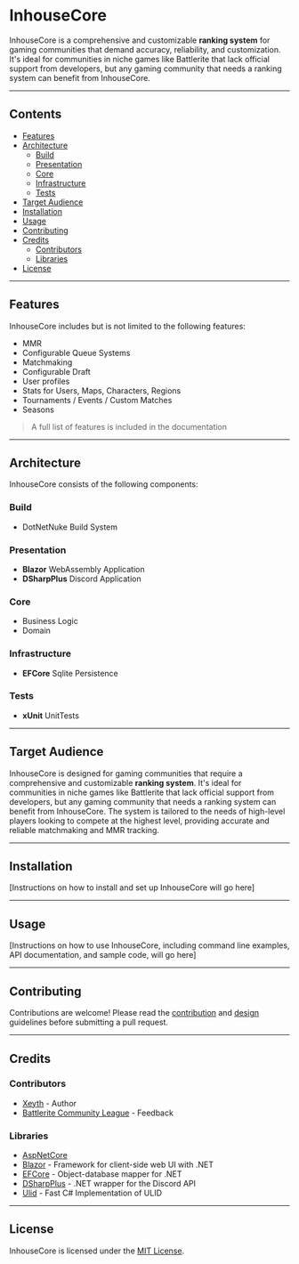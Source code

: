 # InhouseCore

InhouseCore is a comprehensive and customizable **ranking system** for gaming communities that demand accuracy, reliability, and customization. It's ideal for communities in niche games like Battlerite that lack official support from developers, but any gaming community that needs a ranking system can benefit from InhouseCore. 

---

## Contents

- [Features](#Features)
- [Architecture](#Architecture)
	- [Build](#Build)
	- [Presentation](#Presentation)
	- [Core](#Core)
	- [Infrastructure](#Infrastructure)
	- [Tests](#Tests)
- [Target Audience](#Target-Audience)
- [Installation](#Installation)
- [Usage](#Usage)
- [Contributing](#Contributing)
- [Credits](#Credits)
	- [Contributors](#Contributors)
	- [Libraries](#Libraries)
- [License](#License)

---

## Features

InhouseCore includes but is not limited to the following features:

- MMR
- Configurable Queue Systems
- Matchmaking
- Configurable Draft
- User profiles
- Stats for Users, Maps, Characters, Regions
- Tournaments / Events / Custom Matches
- Seasons
> A full list of features is included in the documentation

---

## Architecture

InhouseCore consists of the following components:

### Build
- DotNetNuke Build System 
	
### Presentation
- **Blazor** WebAssembly Application
- **DSharpPlus** Discord Application

### Core
- Business Logic
- Domain

### Infrastructure
- **EFCore** Sqlite Persistence

### Tests
- **xUnit** UnitTests

---

## Target Audience

InhouseCore is designed for gaming communities that require a comprehensive and customizable **ranking system**. It's ideal for communities in niche games like Battlerite that lack official support from developers, but any gaming community that needs a ranking system can benefit from InhouseCore. The system is tailored to the needs of high-level players looking to compete at the highest level, providing accurate and reliable matchmaking and MMR tracking.

---

## Installation

[Instructions on how to install and set up InhouseCore will go here]

---

## Usage
[Instructions on how to use InhouseCore, including command line examples, API documentation, and sample code, will go here]

---

## Contributing

Contributions are welcome! Please read the [contribution](contributing.md) and [design](guidelines.md) guidelines before submitting a pull request.

---

## Credits

### Contributors
- [Xeyth](https://github.com/Xeythhhh) - Author
- [Battlerite Community League](https://discord.gg/bcl) - Feedback

### Libraries
- [AspNetCore](https://github.com/dotnet/aspnetcore)
- [Blazor](https://blazor.net/) - Framework for client-side web UI with .NET
- [EFCore](https://github.com/dotnet/efcore) - Object-database mapper for .NET
- [DSharpPlus](https://github.com/DSharpPlus/DSharpPlus) - .NET wrapper for the Discord API
- [Ulid](https://github.com/Cysharp/Ulid) - Fast C# Implementation of ULID

---

## License

InhouseCore is licensed under the [MIT License](LICENSE).
